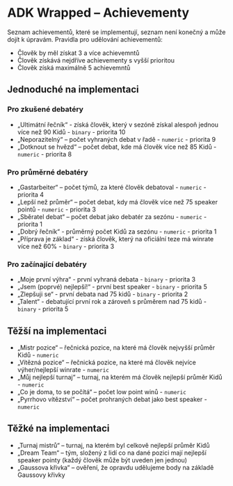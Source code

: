 # ADK Wrapped – Achievementy
Seznam achievementů, které se implementují, seznam není konečný a může dojít k úpravám.
Pravidla pro udělování achievementů:
- Člověk by měl získat 3 a více achievemntů
- Člověk získává nejdříve achievementy s vyšší prioritou
- Člověk získá maximálně 5 achievemntů

## Jednoduché na implementaci
### Pro zkušené debatéry
- „Ultimátní řečník“ - získá člověk, který v sezóně získal alespoň jednou více než 90 Kidů - `binary` - priorita 10
- „Neporazitelný“ – počet vyhraných debat v řadě - `numeric` - priorita 9
- „Dotknout se hvězd“ – počet debat, kde má člověk více než 85 Kidů - `numeric` - priorita 8

### Pro průměrné debatéry
- „Gastarbeiter“ – počet týmů, za které člověk debatoval - `numeric` - priorita 4
- „Lepší než průměr“ – počet debat, kdy má člověk více než 75 speaker pointů - `numeric` - priorita 3
- „Sběratel debat“ – počet debat jako debatér za sezónu - `numeric` - priorita 1
- „Dobrý řečník“ - průměrný počet Kidů za sezónu - `numeric` - priorita 1
- „Příprava je základ“ - získá člověk, který na oficiální teze má winrate více než 60% - `binary` - priorita 3

### Pro začínající debatéry
- „Moje první výhra“ - první vyhraná debata - `binary` - priorita 3
- „Jsem (poprvé) nejlepší!“ - první best speaker - `binary` - priorita 5
- „Zlepšuji se“ - první debata nad 75 kidů - `binary` - priorita 2
- „Talent“ - debatující první rok a zároveň s průměrem nad 75 kidů - `binary` - priorita 5

## Těžší na implementaci
- „Mistr pozice“ – řečnická pozice, na které má člověk nejvyšší průměr Kidů - `numeric`
- „Vítězná pozice“ – řečnická pozice, na které má člověk nejvíce výher/nejlepší winrate - `numeric`
- „Můj nejlepší turnaj“ – turnaj, na kterém má člověk nejlepší průměr Kidů - `numeric`
- „Co je doma, to se počítá“ – počet low point winů - `numeric`
- „Pyrrhovo vítězství“ – počet prohraných debat jako best speaker - `numeric`

## Těžké na implementaci
- „Turnaj mistrů“ – turnaj, na kterém byl celkově nejlepší průměr Kidů 
- „Dream Team“ – tým, složený z lidí co na dané pozici mají nejlepší speaker pointy (každý člověk může být uveden jen jednou)
- „Gaussova křivka“ – ověření, že opravdu udělujeme body na základě Gaussovy křivky 
